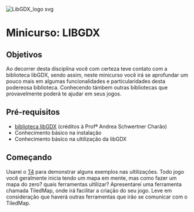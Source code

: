 ![LibGDX_logo svg](https://user-images.githubusercontent.com/85958775/184716882-7a4ee881-4f25-4a23-a9f4-2a3eb0aa7ccd.png)

# Minicurso: LIBGDX


## Objetivos
Ao decorrer desta disciplina você com certeza teve contato com a biblioteca libGDX, sendo assim, neste minicurso você irá se aprofundar um pouco mais em algumas funcionalidades e particularidades desta podereosa biblioteca. Conhecendo támbem outras bibliotecas que provavelmente poderá te ajudar em seus jogos.

## Pré-requisitos
- [biblioteca libGDX](https://docs.google.com/presentation/d/18k3x_pKYT1mptiTYN74qq5MVoNm9mFv6uAnEbrjzBS4/edit?usp=sharing) (créditos à Profª Andrea Schwertner Charão)
- Conhecimento básico na instalação
- Conhecimento básico na ultilização da libGDX


## Começando
Usarei o [T4](https://github.com/elc117/t4-2022a-jhuanl-e-eduardof) para demonstrar alguns exemplos nas ultilizações.
Todo jogo você geralmente inicia tendo um mapa em mente, mas como fazer um mapa do zero? quais ferramentas ultilizar? Apresentarei uma ferramenta chamada TiledMap, onde irá facilitar a criação do seu jogo. Leve em consideração que haverá outras ferramentas que irão se comunicar com o TiledMap.



